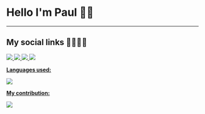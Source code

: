 # Hello I'm Paul 🤖🤖
---
## My social links 🔗🔗🔗🔗
<p>
<a href="https://www.twitch.tv/zaphiront"><img src="https://img.shields.io/badge/Twitch-9146FF?style=for-the-badge&logo=twitch&logoColor=white">
<a href="https://www.facebook.com/paul.huallpa.1"><img src= "https://img.shields.io/badge/Facebook-1877F2?style=for-the-badge&logo=facebook&logoColor=white">
<a href="https://www.linkedin.com/in/paul-huallpa/"><img src="https://img.shields.io/badge/LinkedIn-0077B5?style=for-the-badge&logo=linkedin&logoColor=white">
<a href="https://twitter.com/WZaph"><img src="https://img.shields.io/badge/Twitter-1DA1F2?style=for-the-badge&logo=twitter&logoColor=white">
</p>

**Languages used:**
<p>
<img src="https://github-readme-stats.vercel.app/api/top-langs/?username=Zaphiront&theme=blue-green">
</p>

**My contribution:**
<p>
<img src="https://github-readme-stats.vercel.app/api?username=Zaphiront&theme=blue-green">
</p>

<!--
**Zaphiront/Zaphiront** is a ✨ _special_ ✨ repository because its `README.md` (this file) appears on your GitHub profile.

Here are some ideas to get you started:

- 🔭 I’m currently working on ...
- 🌱 I’m currently learning ...
- 👯 I’m looking to collaborate on ...
- 🤔 I’m looking for help with ...
- 💬 Ask me about ...
- 📫 How to reach me: ...
- 😄 Pronouns: ...
- ⚡ Fun fact: ...
-->
